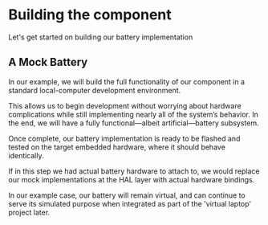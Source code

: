 # Building the component

Let's get started on building our battery implementation

## A Mock Battery

In our example, we will build the full functionality of our component in a standard local-computer development environment.

This allows us to begin development without worrying about hardware complications while still implementing nearly all of the system’s behavior. In the end, we will have a fully functional—albeit artificial—battery subsystem.

Once complete, our battery implementation is ready to be flashed and tested on the target embedded hardware, where it should behave identically.  

If in this step we had actual battery hardware to attach to, we would replace our mock implementations at the HAL layer with actual hardware bindings.  

In our example case, our battery will remain virtual, and can continue to serve its simulated purpose when integrated as part of the 'virtual laptop' project later.




